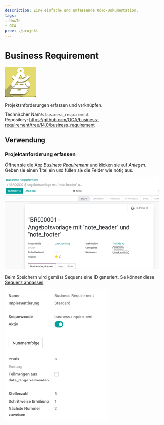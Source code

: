 ```yaml
---
description: Eine einfache und umfassende Odoo-Dokumentation.
tags:
- HowTo
- OCA
prev: ./projekt
---
```

# Business Requirement
![](assets/icon_oca_business_requirement.png)

Projektanforderungen erfassen und verknüpfen. 

Technischer Name: `business_requirement`\
Repository: <https://github.com/OCA/business-requirement/tree/14.0/business_requirement>

## Verwendung

### Projektanforderung erfassen

Öffnen sie  die App *Business Requirement* und klicken sie auf *Anlegen*. Geben sie einen Titel ein und füllen sie die Felder wie nötig aus.

![](assets/Business%20Requirement%20erstellen.png)

Beim Speichern wird gemäss Sequenz eine ID generiert. Sie können diese [Sequenz anpassen](Einstellungen.md#Sequenz%20anpassen).

![](assets/Business%20Requirement%20Sequenz.png)
